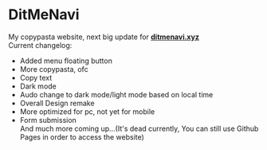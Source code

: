 # DitMeNavi
My copypasta website, next big update for [**ditmenavi.xyz**](https://ditmenavi.xyz)<br>
Current changelog:
   - Added menu floating button
   - More copypasta, ofc
   - Copy text
   - Dark mode
   - Audo change to dark mode/light mode based on local time
   - Overall Design remake
   - More optimized for pc, not yet for mobile
   - Form submission <br>
   And much more coming up...(It's dead currently, You can still use Github Pages in order to access the website)
